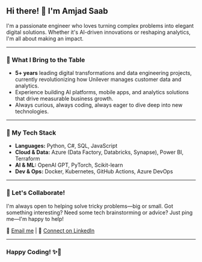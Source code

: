 ## Hi there! 👋 I'm **Amjad Saab**  

I'm a passionate engineer who loves turning complex problems into elegant digital solutions. Whether it's AI-driven innovations or reshaping analytics, I'm all about making an impact.

---

### 🌟 What I Bring to the Table
- **5+ years** leading digital transformations and data engineering projects, currently revolutionizing how Unilever manages customer data and analytics.
- Experience building AI platforms, mobile apps, and analytics solutions that drive measurable business growth.
- Always curious, always coding, always eager to dive deep into new technologies.

---

### 🔧 My Tech Stack
- **Languages:** Python, C#, SQL, JavaScript
- **Cloud & Data:** Azure (Data Factory, Databricks, Synapse), Power BI, Terraform
- **AI & ML:** OpenAI GPT, PyTorch, Scikit-learn
- **Dev & Ops:** Docker, Kubernetes, GitHub Actions, Azure DevOps

---

### 🤝 Let's Collaborate!
I'm always open to helping solve tricky problems—big or small. Got something interesting? Need some tech brainstorming or advice? Just ping me—I'm happy to help!

📩 [Email me](mailto:amjadsaab.as.as@gmail.com) | 💼 [Connect on LinkedIn](https://linkedin.com/in/amjad-saab-119220181)

---

### Happy Coding! ✨🚀
